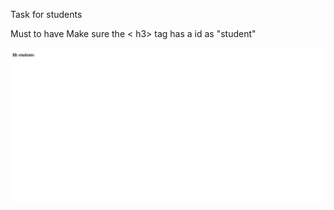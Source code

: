 Task for students

Must to have
Make sure the < h3> tag has a id as "student"

<img src="image.png" >
